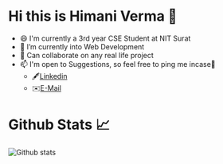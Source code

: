 # Hi this is Himani Verma 👋

- 😄 I'm currently a 3rd year CSE Student at NIT Surat
- 🌱 I’m currently into Web Development
- 👯 Can collaborate on any real life project 
- 📫 I'm open to Suggestions, so feel free to ping me incase🤗 
  -  🖋️[Linkedin](https://www.linkedin.com/in/himani-verma-94730a1a5/)   
  -  ✉️[E-Mail](emuverma1@gmail.com)
 
# Github Stats 📈
![Github stats](https://github-readme-stats.vercel.app/api?username=himified&show_icons=true&theme=dark&count_private=true&show_icons=true)



